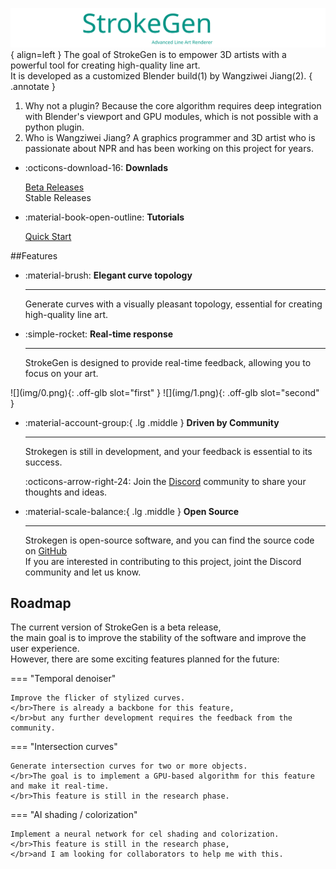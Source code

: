 ![Image title](img/StrokeGen.svg){ align=left }
The goal of StrokeGen is to empower 3D artists with a powerful tool for creating high-quality line art. 
</br>It is developed as a customized Blender build(1) by Wangziwei Jiang(2). 
{ .annotate } 

1. Why not a plugin? Because the core algorithm requires deep integration with Blender's viewport and GPU modules, which is not possible with a python plugin. 
2. Who is Wangziwei Jiang? A graphics programmer and 3D artist who is passionate about NPR and has been working on this project for years.

<div class="grid cards" markdown size="50%">

-   :octicons-download-16: __Downlads__

    [Beta Releases](https://github.com/JiangWZW/strokegen-releases/releases)
    </br>Stable Releases

-   :material-book-open-outline: __Tutorials__

    [Quick Start](./Quick%20Start.md)
</div>

##Features

<div class="grid cards" style="margin-bottom: 0;" markdown>

-   :material-brush: __Elegant curve topology__
    
    ---
    Generate curves with a visually pleasant topology, essential for creating high-quality line art.

-   :simple-rocket: __Real-time response__

    ---
    StrokeGen is designed to provide real-time feedback, allowing you to focus on your art.
</div>


<script
  defer
  src="https://cdn.jsdelivr.net/npm/img-comparison-slider@8/dist/index.js"
></script>
<link
  rel="stylesheet"
  href="https://cdn.jsdelivr.net/npm/img-comparison-slider@8/dist/styles.css"
/>
<img-comparison-slider markdown=1>
![](img/0.png){: .off-glb slot="first" }
![](img/1.png){: .off-glb slot="second" }
</img-comparison-slider>



<div class="grid cards" markdown>

-   :material-account-group:{ .lg .middle } __Driven by Community__

    ---
    Strokegen is still in development, and your feedback is essential to its success.
    
    :octicons-arrow-right-24: Join the [Discord](https://discord.gg/9Q45afM2Es) community to share your thoughts and ideas.

-   :material-scale-balance:{ .lg .middle } __Open Source__

    ---
    Strokegen is open-source software, and you can find the source code on [GitHub](https://projects.blender.org/WangZiWei-Jiang/fork-npr-strokegen.git)
    </br>If you are interested in contributing to this project, joint the Discord community and let us know.

</div>





## Roadmap
The current version of StrokeGen is a beta release, 
</br>the main goal is to improve the stability of the software and improve the user experience. 
</br>However, there are some exciting features planned for the future: 

=== "Temporal denoiser" 

    Improve the flicker of stylized curves. 
    </br>There is already a backbone for this feature, 
    </br>but any further development requires the feedback from the community.

=== "Intersection curves"

    Generate intersection curves for two or more objects. 
    </br>The goal is to implement a GPU-based algorithm for this feature and make it real-time.
    </br>This feature is still in the research phase.

=== "AI shading / colorization"
    
    Implement a neural network for cel shading and colorization. 
    </br>This feature is still in the research phase, 
    </br>and I am looking for collaborators to help me with this.